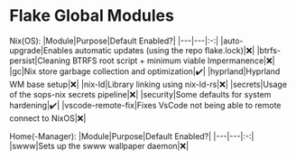 # Flake Global Modules

Nix(OS):
|Module|Purpose|Default Enabled?|
|---|---|:-:|
|auto-upgrade|Enables automatic updates (using the repo flake.lock)|:x:|
|btrfs-persist|Cleaning BTRFS root script + minimum viable Impermanence|:x:|
|gc|Nix store garbage collection and optimization|:heavy_check_mark:|
|hyprland|Hyprland WM base setup|:x:|
|nix-ld|Library linking using nix-ld-rs|:x:|
|secrets|Usage of the sops-nix secrets pipeline|:x:|
|security|Some defaults for system hardening|:heavy_check_mark:|
|vscode-remote-fix|Fixes VsCode not being able to remote connect to NixOS|:x:|

Home(-Manager):
|Module|Purpose|Default Enabled?|
|---|---|:-:|
|swww|Sets up the swww wallpaper daemon|:x:|
